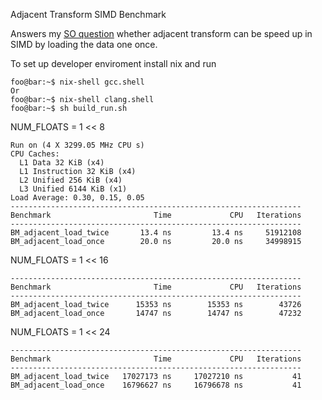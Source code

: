 Adjacent Transform SIMD Benchmark

Answers my [SO question](https://stackoverflow.com/q/73603420/11998382) whether adjacent transform can be speed up in SIMD by loading the data one once.

To set up developer enviroment install nix and run
```console
foo@bar:~$ nix-shell gcc.shell
Or
foo@bar:~$ nix-shell clang.shell
foo@bar:~$ sh build_run.sh
```

NUM_FLOATS = 1 << 8
```
Run on (4 X 3299.05 MHz CPU s)
CPU Caches:
  L1 Data 32 KiB (x4)
  L1 Instruction 32 KiB (x4)
  L2 Unified 256 KiB (x4)
  L3 Unified 6144 KiB (x1)
Load Average: 0.30, 0.15, 0.05
-----------------------------------------------------------------
Benchmark                       Time             CPU   Iterations
-----------------------------------------------------------------
BM_adjacent_load_twice       13.4 ns         13.4 ns     51912108
BM_adjacent_load_once        20.0 ns         20.0 ns     34998915
```

NUM_FLOATS = 1 << 16
```
-----------------------------------------------------------------
Benchmark                       Time             CPU   Iterations
-----------------------------------------------------------------
BM_adjacent_load_twice      15353 ns        15353 ns        43726
BM_adjacent_load_once       14747 ns        14747 ns        47232
```

NUM_FLOATS = 1 << 24
```
-----------------------------------------------------------------
Benchmark                       Time             CPU   Iterations
-----------------------------------------------------------------
BM_adjacent_load_twice   17027173 ns     17027210 ns           41
BM_adjacent_load_once    16796627 ns     16796678 ns           41
```

